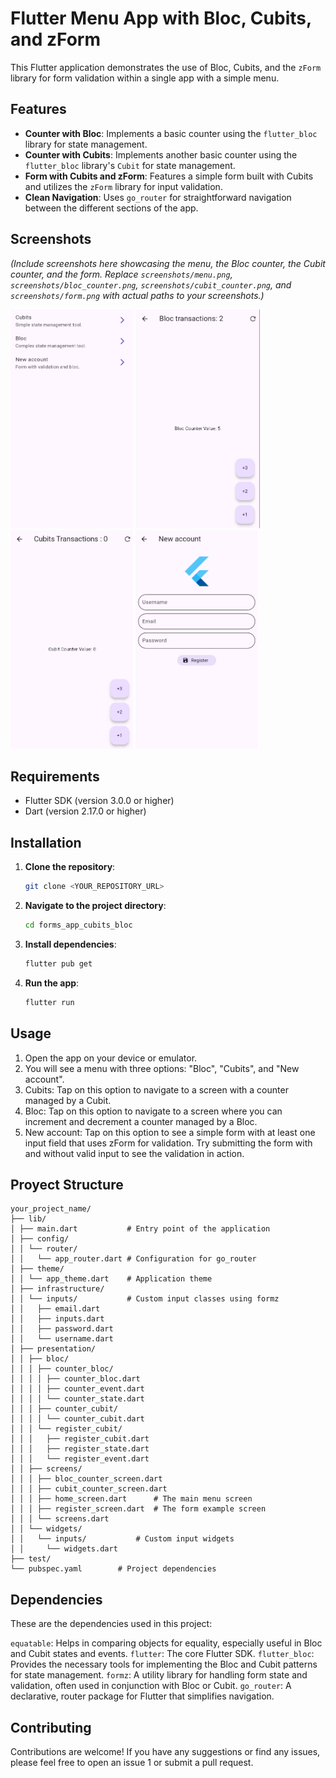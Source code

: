 # Flutter Menu App with Bloc, Cubits, and zForm

This Flutter application demonstrates the use of Bloc, Cubits, and the `zForm` library for form validation within a single app with a simple menu.

## Features

- **Counter with Bloc**: Implements a basic counter using the `flutter_bloc` library for state management.
- **Counter with Cubits**: Implements another basic counter using the `flutter_bloc` library's `Cubit` for state management.
- **Form with Cubits and zForm**: Features a simple form built with Cubits and utilizes the `zForm` library for input validation.
- **Clean Navigation**: Uses `go_router` for straightforward navigation between the different sections of the app.

## Screenshots

*(Include screenshots here showcasing the menu, the Bloc counter, the Cubit counter, and the form. Replace `screenshots/menu.png`, `screenshots/bloc_counter.png`, `screenshots/cubit_counter.png`, and `screenshots/form.png` with actual paths to your screenshots.)*

<img src="screenshots/menu.png" height="350" alt="Menu Screen" />
<img src="screenshots/bloc_counter.png" height="350" alt="Bloc Counter Screen" />
<img src="screenshots/cubit_counter.png" height="350" alt="Cubit Counter Screen" />
<img src="screenshots/form.png" height="350" alt="Form Screen" />

## Requirements

- Flutter SDK (version 3.0.0 or higher)
- Dart (version 2.17.0 or higher)

## Installation

1. **Clone the repository**:
   ```bash
   git clone <YOUR_REPOSITORY_URL>
   ```

2. **Navigate to the project directory**:
   ```bash
   cd forms_app_cubits_bloc
   ```

3. **Install dependencies**:
   ```bash
   flutter pub get
   ```

4. **Run the app**:
   ```bash
   flutter run  
   ```

## Usage

1. Open the app on your device or emulator.
2. You will see a menu with three options: "Bloc", "Cubits", and "New account".
3. Cubits: Tap on this option to navigate to a screen with a counter managed by a Cubit.
4. Bloc: Tap on this option to navigate to a screen where you can increment and decrement a counter managed by a Bloc.
5. New account: Tap on this option to see a simple form with at least one input field that uses zForm for validation. Try submitting the form with and without valid input to see the validation in action.

## Proyect Structure

```
your_project_name/
├── lib/
│ ├── main.dart           # Entry point of the application
│ ├── config/
│ │ └── router/
│ │   └── app_router.dart # Configuration for go_router
│ ├── theme/
│ │ └── app_theme.dart    # Application theme
│ ├── infrastructure/
│ │ └── inputs/           # Custom input classes using formz
│ │   ├── email.dart
│ │   ├── inputs.dart     
│ │   ├── password.dart
│ │   └── username.dart
│ ├── presentation/
│ │ ├── bloc/
│ │ │ ├── counter_bloc/
│ │ │ │ ├── counter_bloc.dart
│ │ │ │ ├── counter_event.dart
│ │ │ │ └── counter_state.dart
│ │ │ ├── counter_cubit/
│ │ │ │ └── counter_cubit.dart
│ │ │ └── register_cubit/
│ │ │   ├── register_cubit.dart
│ │ │   ├── register_state.dart
│ │ │   └── register_event.dart 
│ │ ├── screens/
│ │ │ ├── bloc_counter_screen.dart
│ │ │ ├── cubit_counter_screen.dart
│ │ │ ├── home_screen.dart      # The main menu screen
│ │ │ ├── register_screen.dart  # The form example screen
│ │ │ └── screens.dart        
│ │ └── widgets/
│ │   └── inputs/           # Custom input widgets
│ │     └── widgets.dart    
├── test/
└── pubspec.yaml        # Project dependencies
```

## Dependencies

These are the dependencies used in this project:

`equatable`: Helps in comparing objects for equality, especially useful in Bloc and Cubit states and events.
`flutter`: The core Flutter SDK.
`flutter_bloc`: Provides the necessary tools for implementing the Bloc and Cubit patterns for state management.
`formz`: A utility library for handling form state and validation, often used in conjunction with Bloc or Cubit.
`go_router`: A declarative, router package for Flutter that simplifies navigation.

## Contributing
Contributions are welcome! If you have any suggestions or find any issues, please feel free to open an issue 1  or submit a pull request.